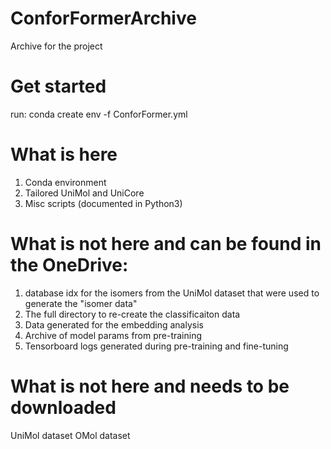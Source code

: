 # ConforFormerArchive
Archive for the project

# Get started
run:
conda create env -f ConforFormer.yml

# What is here
1. Conda environment
2. Tailored UniMol and UniCore
3. Misc scripts (documented in Python3)

# What is not here and can be found in the OneDrive:
  1. database idx for the isomers from the UniMol dataset that were used to generate the "isomer data"
  2. The full directory to re-create the classificaiton data
  3. Data generated for the embedding analysis
  4. Archive of model params from pre-training
  5. Tensorboard logs generated during pre-training and fine-tuning
     
# What is not here and needs to be downloaded
UniMol dataset
OMol dataset

